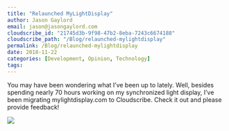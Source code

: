 ```yaml
---
title: "Relaunched MyLightDisplay"
author: Jason Gaylord
email: jason@jasongaylord.com
cloudscribe_id: "21745d3b-9f98-47b2-8eba-7243c6674188"
cloudscribe_path: "/Blog/relaunched-mylightdisplay"
permalink: /Blog/relaunched-mylightdisplay
date: 2018-11-22
categories: [Development, Opinion, Technology]
tags: 
---
```


You may have been wondering what I’ve been up to lately. Well, besides spending nearly 70 hours working on my synchronized light display, I’ve been migrating mylightdisplay.com to Cloudscribe. Check it out and please provide feedback!

[![](https://mylightdisplay.com/MyLightDisplay/images/MyLightDisplay.png)](https://mylightdisplay.com)

